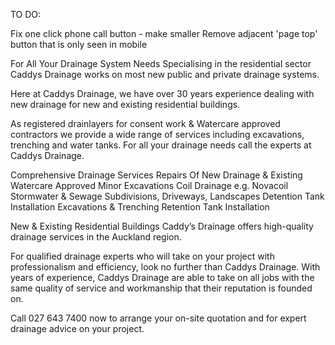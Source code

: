 TO DO:

Fix one click phone call button - make smaller
Remove adjacent 'page top' button that is only seen in mobile







For All Your
Drainage System Needs
Specialising in the residential sector Caddys Drainage works on most new public and private drainage systems.

Here at Caddys Drainage, we have over 30 years experience dealing with new drainage for new and existing residential buildings.

As registered drainlayers for consent work & Watercare approved contractors we provide a wide range of services including excavations, trenching and water tanks. For all your drainage needs call the experts at Caddys Drainage.

Comprehensive
Drainage Services
Repairs Of New Drainage & Existing
Watercare Approved
Minor Excavations
Coil Drainage e.g. Novacoil
Stormwater & Sewage
Subdivisions, Driveways, Landscapes
Detention Tank Installation
Excavations & Trenching
Retention Tank Installation

New & Existing
Residential Buildings
Caddy’s Drainage offers high-quality drainage services in the Auckland region.

For qualified drainage experts who will take on your project with professionalism and efficiency, look no further than Caddys Drainage. With years of experience, Caddys Drainage are able to take on all jobs with the same quality of service and workmanship that their reputation is founded on.

Call 027 643 7400 now to arrange your on-site quotation and for expert drainage advice on your project.
